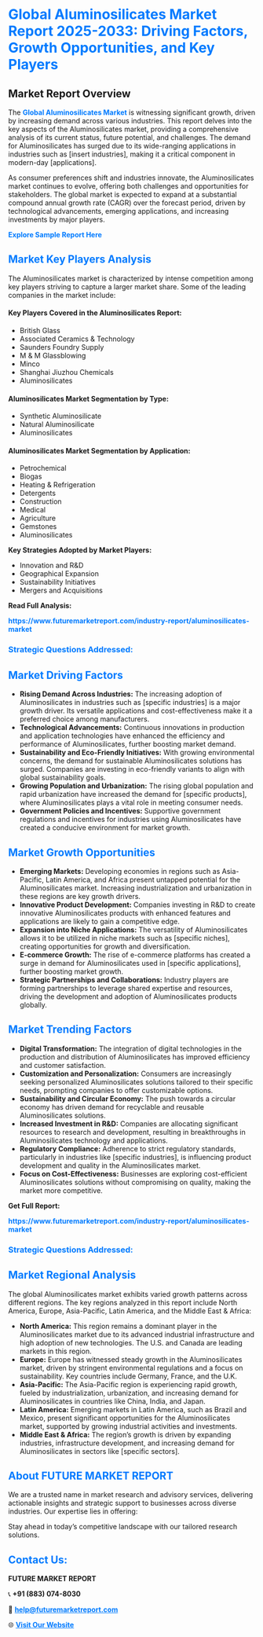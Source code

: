 <h1 style="color: #007BFF;">Global Aluminosilicates Market Report 2025-2033: Driving Factors, Growth Opportunities, and Key Players</h1>

<section id="overview">
<h2>Market Report Overview</h2>
<p>The <a href="https://www.futuremarketreport.com/industry-report/aluminosilicates-market" style="color: #007BFF; text-decoration: none;"><strong>Global Aluminosilicates Market</strong></a> is witnessing significant growth, driven by increasing demand across various industries. This report delves into the key aspects of the Aluminosilicates market, providing a comprehensive analysis of its current status, future potential, and challenges. The demand for Aluminosilicates has surged due to its wide-ranging applications in industries such as [insert industries], making it a critical component in modern-day [applications].</p>
<p>As consumer preferences shift and industries innovate, the Aluminosilicates market continues to evolve, offering both challenges and opportunities for stakeholders. The global market is expected to expand at a substantial compound annual growth rate (CAGR) over the forecast period, driven by technological advancements, emerging applications, and increasing investments by major players.</p>
</section>

<section id="overview">
<p><a href="https://www.futuremarketreport.com/request-sample/reportId=100420" style="color: #007BFF; text-decoration: none;"><strong>Explore Sample Report Here</strong></a></p>
</section>

<section id="key-players">
<h2 style="color: #007BFF;">Market Key Players Analysis</h2>
<p>The Aluminosilicates market is characterized by intense competition among key players striving to capture a larger market share. Some of the leading companies in the market include:</p>
<h4>Key Players Covered in the Aluminosilicates Report:</h4>
<ul><li>British Glass</li><li>Associated Ceramics &amp; Technology</li><li>Saunders Foundry Supply</li><li>M &amp; M Glassblowing</li><li>Minco</li><li>Shanghai Jiuzhou Chemicals</li><li>Aluminosilicates</li></ul>
<h4>Aluminosilicates Market Segmentation by Type:</h4>
<ul><li>Synthetic Aluminosilicate</li><li>Natural Aluminosilicate</li><li>Aluminosilicates</li></ul>

<h4>Aluminosilicates Market Segmentation by Application:</h4>
<ul><li>Petrochemical</li><li>Biogas</li><li>Heating &amp; Refrigeration</li><li>Detergents</li><li>Construction</li><li>Medical</li><li>Agriculture</li><li>Gemstones</li><li>Aluminosilicates</li></ul>
<p><strong>Key Strategies Adopted by Market Players:</strong></p>
<ul>
<li>Innovation and R&D</li>
<li>Geographical Expansion</li>
<li>Sustainability Initiatives</li>
<li>Mergers and Acquisitions</li>
</ul>
</section>

<section>
<p><strong>Read Full Analysis: </strong></p><a href="https://www.futuremarketreport.com/industry-report/aluminosilicates-market" style="color: #007BFF; text-decoration: none;"><strong>https://www.futuremarketreport.com/industry-report/aluminosilicates-market</strong></a>
<h3 style="color: #007BFF;">Strategic Questions Addressed:</h3>
</section>

<section id="driving-factors">
<h2 style="color: #007BFF;">Market Driving Factors</h2>
<ul>
<li><strong>Rising Demand Across Industries:</strong> The increasing adoption of Aluminosilicates in industries such as [specific industries] is a major growth driver. Its versatile applications and cost-effectiveness make it a preferred choice among manufacturers.</li>
<li><strong>Technological Advancements:</strong> Continuous innovations in production and application technologies have enhanced the efficiency and performance of Aluminosilicates, further boosting market demand.</li>
<li><strong>Sustainability and Eco-Friendly Initiatives:</strong> With growing environmental concerns, the demand for sustainable Aluminosilicates solutions has surged. Companies are investing in eco-friendly variants to align with global sustainability goals.</li>
<li><strong>Growing Population and Urbanization:</strong> The rising global population and rapid urbanization have increased the demand for [specific products], where Aluminosilicates plays a vital role in meeting consumer needs.</li>
<li><strong>Government Policies and Incentives:</strong> Supportive government regulations and incentives for industries using Aluminosilicates have created a conducive environment for market growth.</li>
</ul>
</section>

<section id="growth-opportunities">
<h2 style="color: #007BFF;">Market Growth Opportunities</h2>
<ul>
<li><strong>Emerging Markets:</strong> Developing economies in regions such as Asia-Pacific, Latin America, and Africa present untapped potential for the Aluminosilicates market. Increasing industrialization and urbanization in these regions are key growth drivers.</li>
<li><strong>Innovative Product Development:</strong> Companies investing in R&D to create innovative Aluminosilicates products with enhanced features and applications are likely to gain a competitive edge.</li>
<li><strong>Expansion into Niche Applications:</strong> The versatility of Aluminosilicates allows it to be utilized in niche markets such as [specific niches], creating opportunities for growth and diversification.</li>
<li><strong>E-commerce Growth:</strong> The rise of e-commerce platforms has created a surge in demand for Aluminosilicates used in [specific applications], further boosting market growth.</li>
<li><strong>Strategic Partnerships and Collaborations:</strong> Industry players are forming partnerships to leverage shared expertise and resources, driving the development and adoption of Aluminosilicates products globally.</li>
</ul>
</section>

<section id="trending-factors">
<h2 style="color: #007BFF;">Market Trending Factors</h2>
<ul>
<li><strong>Digital Transformation:</strong> The integration of digital technologies in the production and distribution of Aluminosilicates has improved efficiency and customer satisfaction.</li>
<li><strong>Customization and Personalization:</strong> Consumers are increasingly seeking personalized Aluminosilicates solutions tailored to their specific needs, prompting companies to offer customizable options.</li>
<li><strong>Sustainability and Circular Economy:</strong> The push towards a circular economy has driven demand for recyclable and reusable Aluminosilicates solutions.</li>
<li><strong>Increased Investment in R&D:</strong> Companies are allocating significant resources to research and development, resulting in breakthroughs in Aluminosilicates technology and applications.</li>
<li><strong>Regulatory Compliance:</strong> Adherence to strict regulatory standards, particularly in industries like [specific industries], is influencing product development and quality in the Aluminosilicates market.</li>
<li><strong>Focus on Cost-Effectiveness:</strong> Businesses are exploring cost-efficient Aluminosilicates solutions without compromising on quality, making the market more competitive.</li>
</ul>
</section>

<section>
<p><strong>Get Full Report: </strong></p><a href="https://www.futuremarketreport.com/industry-report/aluminosilicates-market" style="color: #007BFF; text-decoration: none;"><strong>https://www.futuremarketreport.com/industry-report/aluminosilicates-market</strong></a>
<h3 style="color: #007BFF;">Strategic Questions Addressed:</h3>
</section>


<section id="regional-analysis">
<h2 style="color: #007BFF;">Market Regional Analysis</h2>
<p>The global Aluminosilicates market exhibits varied growth patterns across different regions. The key regions analyzed in this report include North America, Europe, Asia-Pacific, Latin America, and the Middle East & Africa:</p>
<ul>
<li><strong>North America:</strong> This region remains a dominant player in the Aluminosilicates market due to its advanced industrial infrastructure and high adoption of new technologies. The U.S. and Canada are leading markets in this region.</li>
<li><strong>Europe:</strong> Europe has witnessed steady growth in the Aluminosilicates market, driven by stringent environmental regulations and a focus on sustainability. Key countries include Germany, France, and the U.K.</li>
<li><strong>Asia-Pacific:</strong> The Asia-Pacific region is experiencing rapid growth, fueled by industrialization, urbanization, and increasing demand for Aluminosilicates in countries like China, India, and Japan.</li>
<li><strong>Latin America:</strong> Emerging markets in Latin America, such as Brazil and Mexico, present significant opportunities for the Aluminosilicates market, supported by growing industrial activities and investments.</li>
<li><strong>Middle East & Africa:</strong> The region’s growth is driven by expanding industries, infrastructure development, and increasing demand for Aluminosilicates in sectors like [specific sectors].</li>
</ul>
</section>

<footer>
<h2 style="color: #007BFF;">About FUTURE MARKET REPORT</h2>
<p>We are a trusted name in market research and advisory services, delivering actionable insights and strategic support to businesses across diverse industries. Our expertise lies in offering:</p>

<p>Stay ahead in today’s competitive landscape with our tailored research solutions.</p>

<h2 style="color: #007BFF;">Contact Us:</h2>
<p><strong>FUTURE MARKET REPORT</strong></p>
<p>📞 <strong>+91 (883) 074-8030</strong></p>
<p>📧 <strong><a href="mailto:help@futuremarketreport.com" style="color: #007BFF;">help@futuremarketreport.com</a></strong></p>
<p>🌐 <strong><a href="https://www.futuremarketreport.com/" style="color: #007BFF;">Visit Our Website</a></strong></p>
</footer>
